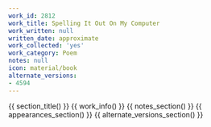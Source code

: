 ```yaml
---
work_id: 2812
work_title: Spelling It Out On My Computer
work_written: null
written_date: approximate
work_collected: 'yes'
work_category: Poem
notes: null
icon: material/book
alternate_versions:
- 4594
---
```


{{ section_title() }}
{{ work_info() }}
{{ notes_section() }}
{{ appearances_section() }}
{{ alternate_versions_section() }}